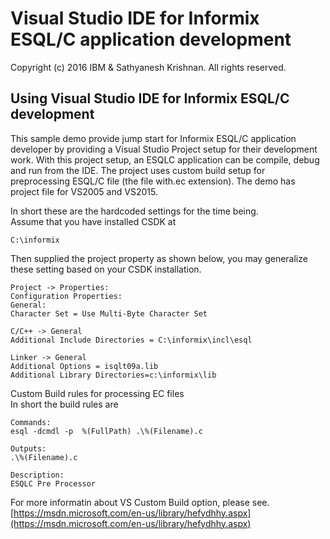 # Visual Studio IDE for Informix ESQL/C application development
Copyright (c) 2016 IBM & Sathyanesh Krishnan. All rights reserved.

## Using Visual Studio IDE for Informix ESQL/C development
This sample demo provide jump start for Informix ESQL/C application developer by providing a Visual Studio Project setup for their development work. With this project setup, an ESQLC application can be compile, debug and run from the IDE. The project uses custom build setup for preprocessing ESQL/C file (the file with.ec extension). The demo has project file for VS2005 and VS2015.  

In short these are the hardcoded settings for the time being.  
Assume that you have installed CSDK at
```
C:\informix
```

Then supplied the project property as shown below, you may generalize these setting based on your CSDK installation.

```
Project -> Properties:
Configuration Properties:
General:
Character Set = Use Multi-Byte Character Set

C/C++ -> General
Additional Include Directories = C:\informix\incl\esql

Linker -> General
Additional Options = isqlt09a.lib
Additional Library Directories=c:\informix\lib
```


Custom Build rules for processing EC files  
In short the build rules are  
```
Commands:
esql -dcmdl -p  %(FullPath) .\%(Filename).c

Outputs:
.\%(Filename).c

Description:
ESQLC Pre Processor
```

For more informatin about VS Custom Build option, please see.  
[https://msdn.microsoft.com/en-us/library/hefydhhy.aspx](https://msdn.microsoft.com/en-us/library/hefydhhy.aspx)






